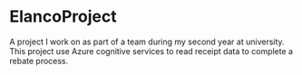 # ElancoProject
 A project I work on as part of a team during my second year at university. This project use Azure cognitive services to read receipt data to complete a rebate process.
